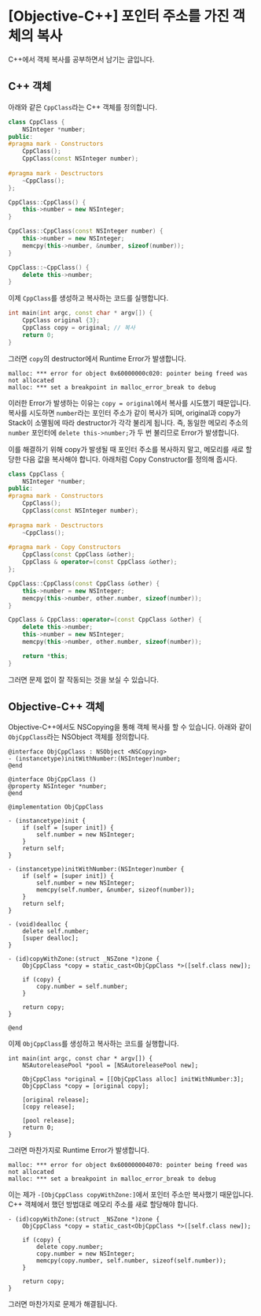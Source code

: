 # [Objective-C++] 포인터 주소를 가진 객체의 복사

C++에서 객체 복사를 공부하면서 남기는 글입니다.

## C++ 객체

아래와 같은 `CppClass`라는 C++ 객체를 정의합니다.

```cpp
class CppClass {
    NSInteger *number;
public:
#pragma mark - Constructors
    CppClass();
    CppClass(const NSInteger number);
    
#pragma mark - Desctructors
    ~CppClass();
};
```

```cpp
CppClass::CppClass() {
    this->number = new NSInteger;
}

CppClass::CppClass(const NSInteger number) {
    this->number = new NSInteger;
    memcpy(this->number, &number, sizeof(number));
}

CppClass::~CppClass() {
    delete this->number;
}
```

이제 `CppClass`를 생성하고 복사하는 코드를 실행합니다.

```cpp
int main(int argc, const char * argv[]) {
    CppClass original {3};
    CppClass copy = original; // 복사
    return 0;
}
```

그러면 `copy`의 destructor에서 Runtime Error가 발생합니다.

```
malloc: *** error for object 0x60000000c020: pointer being freed was not allocated
malloc: *** set a breakpoint in malloc_error_break to debug
```

이러한 Error가 발생하는 이유는 `copy = original`에서 복사를 시도했기 때문입니다. 복사를 시도하면 `number`라는 포인터 주소가 같이 복사가 되며, original과 copy가 Stack이 소멸됨에 따라 destructor가 각각 불리게 됩니다. 즉, 동일한 메모리 주소의 `number` 포인터에 `delete this->number;`가 두 번 불리므로 Error가 발생합니다.

이를 해결하기 위해 copy가 발생될 때 포인터 주소를 복사하지 말고, 메모리를 새로 할당한 다음 값을 복사해야 합니다. 아래처럼 Copy Constructor를 정의해 줍시다.

```cpp
class CppClass {
    NSInteger *number;
public:
#pragma mark - Constructors
    CppClass();
    CppClass(const NSInteger number);
    
#pragma mark - Desctructors
    ~CppClass();
   
#pragma mark - Copy Constructors
    CppClass(const CppClass &other);
    CppClass & operator=(const CppClass &other);
};
```

```cpp
CppClass::CppClass(const CppClass &other) {
    this->number = new NSInteger;
    memcpy(this->number, other.number, sizeof(number));
}

CppClass & CppClass::operator=(const CppClass &other) {
    delete this->number;
    this->number = new NSInteger;
    memcpy(this->number, other.number, sizeof(number));

    return *this;
}
```

그러면 문제 없이 잘 작동되는 것을 보실 수 있습니다.

## Objective-C++ 객체

Objective-C++에서도 NSCopying을 통해 객체 복사를 할 수 있습니다. 아래와 같이 `ObjCppClass`라는 NSObject 객체를 정의합니다.

```objc
@interface ObjCppClass : NSObject <NSCopying>
- (instancetype)initWithNumber:(NSInteger)number;
@end
```

```objc
@interface ObjCppClass ()
@property NSInteger *number;
@end

@implementation ObjCppClass

- (instancetype)init {
    if (self = [super init]) {
        self.number = new NSInteger;
    }
    return self;
}

- (instancetype)initWithNumber:(NSInteger)number {
    if (self = [super init]) {
        self.number = new NSInteger;
        memcpy(self.number, &number, sizeof(number));
    }
    return self;
}

- (void)dealloc {
    delete self.number;
    [super dealloc];
}

- (id)copyWithZone:(struct _NSZone *)zone {
    ObjCppClass *copy = static_cast<ObjCppClass *>([self.class new]);
    
    if (copy) {
        copy.number = self.number;
    }
    
    return copy;
}

@end
```

이제 `ObjCppClass`를 생성하고 복사하는 코드를 실행합니다.

```objc
int main(int argc, const char * argv[]) {
    NSAutoreleasePool *pool = [NSAutoreleasePool new];

    ObjCppClass *original = [[ObjCppClass alloc] initWithNumber:3];
    ObjCppClass *copy = [original copy];

    [original release];
    [copy release];

    [pool release];
    return 0;
}

```

그러면 마찬가지로 Runtime Error가 발생합니다.

```
malloc: *** error for object 0x600000004070: pointer being freed was not allocated
malloc: *** set a breakpoint in malloc_error_break to debug
```

이는 제가 `-[ObjCppClass copyWithZone:]`에서 포인터 주소만 복사했기 때문입니다. C++ 객체에서 했던 방법대로 메모리 주소를 새로 할당해야 합니다.

```objc
- (id)copyWithZone:(struct _NSZone *)zone {
    ObjCppClass *copy = static_cast<ObjCppClass *>([self.class new]);
    
    if (copy) {
        delete copy.number;
        copy.number = new NSInteger;
        memcpy(copy.number, self.number, sizeof(self.number));
    }
    
    return copy;
}
```

그러면 마찬가지로 문제가 해결됩니다.
